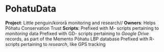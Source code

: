 # PohatuData
**Project**: Little penguin/kororā monitoring and research//
**Owners**: Helps Pōhatu Conservation Trust
**Scripts**: 
Prefixed with M- scripts pertaining to *monitoring* data
Prefixed with GD- scripts pertaining to *Google Drive* records, as part of the Memento Pōhatu LBP database
Prefixed with R- scripts pertaining to *research*, like GPS tracking
